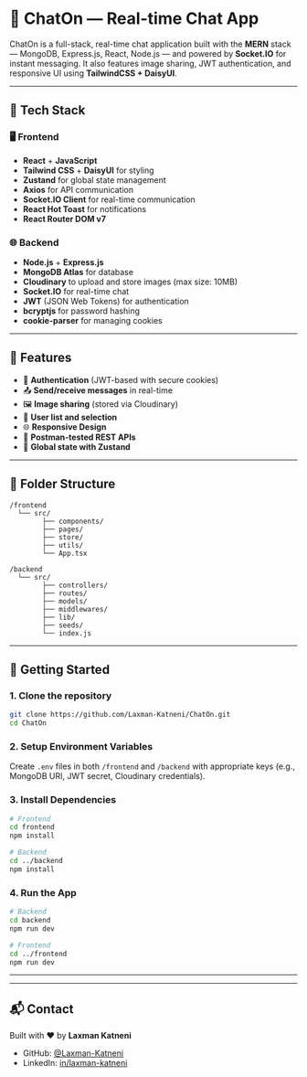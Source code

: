 # 💬 ChatOn — Real-time Chat App

ChatOn is a full-stack, real-time chat application built with the **MERN** stack — MongoDB, Express.js, React, Node.js — and powered by **Socket.IO** for instant messaging. It also features image sharing, JWT authentication, and responsive UI using **TailwindCSS + DaisyUI**.

---

## 🔧 Tech Stack

### 🖥️ Frontend

- **React** + **JavaScript**
- **Tailwind CSS** + **DaisyUI** for styling
- **Zustand** for global state management
- **Axios** for API communication
- **Socket.IO Client** for real-time communication
- **React Hot Toast** for notifications
- **React Router DOM v7**

### 🌐 Backend

- **Node.js** + **Express.js**
- **MongoDB Atlas** for database
- **Cloudinary** to upload and store images (max size: 10MB)
- **Socket.IO** for real-time chat
- **JWT** (JSON Web Tokens) for authentication
- **bcryptjs** for password hashing
- **cookie-parser** for managing cookies

---

## 🧩 Features

- 🔐 **Authentication** (JWT-based with secure cookies)
- 📤 **Send/receive messages** in real-time
- 🖼️ **Image sharing** (stored via Cloudinary)
- 👥 **User list and selection**
- 🌐 **Responsive Design**
- 🧪 **Postman-tested REST APIs**
- 🧠 **Global state with Zustand**

---

## 📁 Folder Structure

```
/frontend
  └── src/
        ├── components/
        ├── pages/
        ├── store/
        ├── utils/
        └── App.tsx

/backend
  └── src/
        ├── controllers/
        ├── routes/
        ├── models/
        ├── middlewares/
        ├── lib/
        ├── seeds/
        └── index.js
```

---

## 🚀 Getting Started

### 1. Clone the repository

```bash
git clone https://github.com/Laxman-Katneni/ChatOn.git
cd ChatOn
```

### 2. Setup Environment Variables

Create `.env` files in both `/frontend` and `/backend` with appropriate keys (e.g., MongoDB URI, JWT secret, Cloudinary credentials).

### 3. Install Dependencies

```bash
# Frontend
cd frontend
npm install

# Backend
cd ../backend
npm install
```

### 4. Run the App

```bash
# Backend
cd backend
npm run dev

# Frontend
cd ../frontend
npm run dev
```

---

---

## 📬 Contact

Built with ❤️ by **Laxman Katneni**

- GitHub: [@Laxman-Katneni](https://github.com/Laxman-Katneni)
- LinkedIn: [in/laxman-katneni](https://linkedin.com/in/laxman-katneni)
